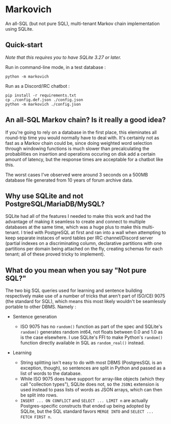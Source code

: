 Markovich
=========

An all-SQL (but not pure SQL), multi-tenant Markov chain implementation using SQLite.

Quick-start
-----------

*Note that this requires you to have SQLite 3.27 or later.*

Run in command-line mode, in a test database :
```
python -m markovich
```

Run as a Discord/IRC chatbot :
```
pip install -r requirements.txt
cp ./config.def.json ./config.json
python -m markovich ./config.json
```

An all-SQL Markov chain? Is it really a good idea?
--------------------------------------------------
If you're going to rely on a database in the first place, this
eleminates all round-trip time you would normally have to deal
with. It's certainly not as fast as a Markov chain could be,
since doing weighted word selection through windowing functions
is much slower than precalculating the probabilities on insertion
and operations occuring on disk add a certain amount of latency,
but the response times are acceptable for a chatbot like this.

The worst cases I've observed were around 3 seconds on a 500MB
database file generated from 10 years of forum archive data.

Why use SQLite and not PostgreSQL/MariaDB/MySQL?
------------------------------------------------
SQLite had all of the features I needed to make this work
and had the advantage of making it seamless to create and
connect to multiple databases at the same time, which
was a huge plus to make this multi-tenant. I tried with
PostgreSQL at first and ran into a wall when attempting
to keep separate instaces of word tables per
IRC channel/Discord server (partial indexes on a discriminating
column, declarative partitions with one partitions per domain
being attached on the fly, creating schemas for each tenant;
all of these proved tricky to implement).

What do you mean when you say "Not pure SQL?"
---------------------------------------------
The two big SQL queries used for learning and sentence building
respectively make use of a number of tricks that aren't part of
ISO/CEI 9075 (the standard for SQL), which means this most likely
wouldn't be seamlessly portable to other DBMS. Namely :

* Sentence generation
	* ISO 9075 has no `random()` function as part of the spec and
	SQLite's `random()` generates random int64, not floats between
	0.0 and 1.0 as is the case elsewhere. I use SQLite's FFI to
	make Python's `random()` function directly available in SQL
	as `random_real()` instead.

* Learning
	* String splitting isn't easy to do with most DBMS
	(PostgresSQL is an exception, though), so sentences are
	split in Python and passed as a list of words to the database.
	* While ISO 9075 does have support for array-like objects
	(which they call "collection types"), SQLite does not, so
	the `JSON1` extension is used instead to pass lists of
	words as JSON arrays, which can then be split into rows.
	* `INSERT ... ON CONFLICT` and `SELECT ... LIMIT n` are
	actually Postgres-specific constructs that ended up being
	adopted by SQLite, but the SQL standard favors `MERGE INTO`
	and	`SELECT ... FETCH FIRST n`.
